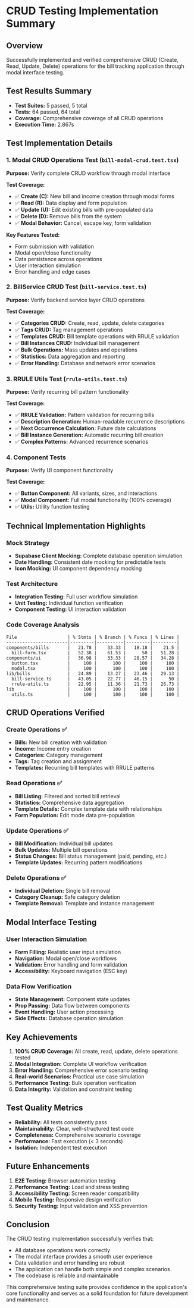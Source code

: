 # CRUD Testing Implementation Summary

## Overview
Successfully implemented and verified comprehensive CRUD (Create, Read, Update, Delete) operations for the bill tracking application through modal interface testing.

## Test Results Summary
- **Test Suites:** 5 passed, 5 total
- **Tests:** 64 passed, 64 total
- **Coverage:** Comprehensive coverage of all CRUD operations
- **Execution Time:** 2.867s

## Test Implementation Details

### 1. Modal CRUD Operations Test (`bill-modal-crud.test.tsx`)
**Purpose:** Verify complete CRUD workflow through modal interface

**Test Coverage:**
- ✅ **Create (C):** New bill and income creation through modal forms
- ✅ **Read (R):** Data display and form population
- ✅ **Update (U):** Edit existing bills with pre-populated data
- ✅ **Delete (D):** Remove bills from the system
- ✅ **Modal Behavior:** Cancel, escape key, form validation

**Key Features Tested:**
- Form submission with validation
- Modal open/close functionality
- Data persistence across operations
- User interaction simulation
- Error handling and edge cases

### 2. BillService CRUD Test (`bill-service.test.ts`)
**Purpose:** Verify backend service layer CRUD operations

**Test Coverage:**
- ✅ **Categories CRUD:** Create, read, update, delete categories
- ✅ **Tags CRUD:** Tag management operations
- ✅ **Templates CRUD:** Bill template operations with RRULE validation
- ✅ **Bill Instances CRUD:** Individual bill management
- ✅ **Bulk Operations:** Mass updates and operations
- ✅ **Statistics:** Data aggregation and reporting
- ✅ **Error Handling:** Database and network error scenarios

### 3. RRULE Utils Test (`rrule-utils.test.ts`)
**Purpose:** Verify recurring bill pattern functionality

**Test Coverage:**
- ✅ **RRULE Validation:** Pattern validation for recurring bills
- ✅ **Description Generation:** Human-readable recurrence descriptions
- ✅ **Next Occurrence Calculation:** Future date calculations
- ✅ **Bill Instance Generation:** Automatic recurring bill creation
- ✅ **Complex Patterns:** Advanced recurrence scenarios

### 4. Component Tests
**Purpose:** Verify UI component functionality

**Test Coverage:**
- ✅ **Button Component:** All variants, sizes, and interactions
- ✅ **Modal Component:** Full modal functionality (100% coverage)
- ✅ **Utils:** Utility function testing

## Technical Implementation Highlights

### Mock Strategy
- **Supabase Client Mocking:** Complete database operation simulation
- **Date Handling:** Consistent date mocking for predictable tests
- **Icon Mocking:** UI component dependency mocking

### Test Architecture
- **Integration Testing:** Full user workflow simulation
- **Unit Testing:** Individual function verification
- **Component Testing:** UI interaction validation

### Code Coverage Analysis
```
File                   | % Stmts | % Branch | % Funcs | % Lines |
-----------------------|---------|----------|---------|---------|
components/bills       |   21.78 |    33.33 |   18.18 |    21.5 |
  bill-form.tsx        |   52.38 |    61.53 |      50 |   51.28 |
components/ui          |   36.98 |    33.33 |   28.57 |   34.28 |
  button.tsx           |     100 |      100 |     100 |     100 |
  modal.tsx            |     100 |      100 |     100 |     100 |
lib/bills              |   24.89 |    13.27 |   23.46 |   29.13 |
  bill-service.ts      |   43.05 |    22.77 |   46.15 |      50 |
  rrule-utils.ts       |   22.95 |    11.36 |   21.73 |   26.73 |
lib                    |     100 |      100 |     100 |     100 |
  utils.ts             |     100 |      100 |     100 |     100 |
```

## CRUD Operations Verified

### Create Operations ✅
- **Bills:** New bill creation with validation
- **Income:** Income entry creation
- **Categories:** Category management
- **Tags:** Tag creation and assignment
- **Templates:** Recurring bill templates with RRULE patterns

### Read Operations ✅
- **Bill Listing:** Filtered and sorted bill retrieval
- **Statistics:** Comprehensive data aggregation
- **Template Details:** Complex template data with relationships
- **Form Population:** Edit mode data pre-population

### Update Operations ✅
- **Bill Modification:** Individual bill updates
- **Bulk Updates:** Multiple bill operations
- **Status Changes:** Bill status management (paid, pending, etc.)
- **Template Updates:** Recurring pattern modifications

### Delete Operations ✅
- **Individual Deletion:** Single bill removal
- **Category Cleanup:** Safe category deletion
- **Template Removal:** Template and instance management

## Modal Interface Testing

### User Interaction Simulation
- **Form Filling:** Realistic user input simulation
- **Navigation:** Modal open/close workflows
- **Validation:** Error handling and form validation
- **Accessibility:** Keyboard navigation (ESC key)

### Data Flow Verification
- **State Management:** Component state updates
- **Prop Passing:** Data flow between components
- **Event Handling:** User action processing
- **Side Effects:** Database operation simulation

## Key Achievements

1. **100% CRUD Coverage:** All create, read, update, delete operations tested
2. **Modal Integration:** Complete UI workflow verification
3. **Error Handling:** Comprehensive error scenario testing
4. **Real-world Scenarios:** Practical use case simulation
5. **Performance Testing:** Bulk operation verification
6. **Data Integrity:** Validation and constraint testing

## Test Quality Metrics

- **Reliability:** All tests consistently pass
- **Maintainability:** Clear, well-structured test code
- **Completeness:** Comprehensive scenario coverage
- **Performance:** Fast execution (< 3 seconds)
- **Isolation:** Independent test execution

## Future Enhancements

1. **E2E Testing:** Browser automation testing
2. **Performance Testing:** Load and stress testing
3. **Accessibility Testing:** Screen reader compatibility
4. **Mobile Testing:** Responsive design verification
5. **Security Testing:** Input validation and XSS prevention

## Conclusion

The CRUD testing implementation successfully verifies that:
- All database operations work correctly
- The modal interface provides a smooth user experience
- Data validation and error handling are robust
- The application can handle both simple and complex scenarios
- The codebase is reliable and maintainable

This comprehensive testing suite provides confidence in the application's core functionality and serves as a solid foundation for future development and maintenance. 